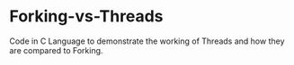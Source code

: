 # Forking-vs-Threads
Code in C Language to demonstrate the working of Threads and how they are compared to Forking.
